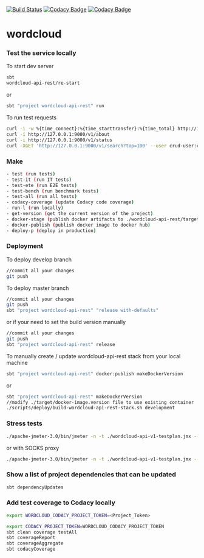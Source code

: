 [![Build Status](https://travis-ci.com/deepwordcloud/wordcloud.svg?token=pvwDNvw6P8fj9zJxpA1p&branch=master)](https://travis-ci.com/deepwordcloud/wordcloud)
[![Codacy Badge](https://api.codacy.com/project/badge/Grade/675ff3c8d31f469d9e96248930ca3dc5)](https://www.codacy.com?utm_source=github.com&amp;utm_medium=referral&amp;utm_content=deepwordcloud/wordcloud&amp;utm_campaign=Badge_Grade)
[![Codacy Badge](https://api.codacy.com/project/badge/Coverage/675ff3c8d31f469d9e96248930ca3dc5)](https://www.codacy.com?utm_source=github.com&amp;utm_medium=referral&amp;utm_content=deepwordcloud/wordcloud&amp;utm_campaign=Badge_Coverage)

# wordcloud

### Test the service locally

To start dev server

```sh
sbt
wordcloud-api-rest/re-start
```
or
```sh
sbt "project wordcloud-api-rest" run
```

To run test requests

```sh
curl -i -w %{time_connect}:%{time_starttransfer}:%{time_total} http://127.0.0.1:9000/v1/health
curl -i http://127.0.0.1:9000/v1/about
curl -i http://127.0.0.1:9000/v1/status
curl -XGET 'http://127.0.0.1:9000/v1/search?top=100' --user crud-user:crud-password
```

### Make
```sh
- test (run tests)
- test-it (run IT tests)
- test-ete (run E2E tests)
- test-bench (run benchmark tests)
- test-all (run all tests)
- codacy-coverage (update Codacy code coverage)
- run-l (run locally)
- get-version (get the current version of the project)
- docker-stage (publish docker artifacts to ./wordcloud-api-rest/target/docker/ folder)
- docker-publish (publish docker image to docker hub)
- deploy-p (deploy in production)
```

### Deployment

To deploy develop branch

```sh
//commit all your changes
git push
```

To deploy master branch

```sh
//commit all your changes
git push
sbt "project wordcloud-api-rest" "release with-defaults"
```

or if your need to set the build version manually
```sh
//commit all your changes
git push
sbt "project wordcloud-api-rest" release
```

To manually create / update  wordcloud-api-rest stack from your local machine

```sh
sbt "project wordcloud-api-rest" docker:publish makeDockerVersion
```

or

```sh
sbt "project wordcloud-api-rest" makeDockerVersion
//modify ./target/docker-image.version file to use existing container
./scripts/deploy/build-wordcloud-api-rest-stack.sh development
```

### Stress tests

```sh
./apache-jmeter-3.0/bin/jmeter -n -t ./wordcloud-api-v1-testplan.jmx --addprop ./user.properties
```

or with SOCKS proxy

```sh
./apache-jmeter-3.0/bin/jmeter -n -t ./wordcloud-api-v1-testplan.jmx --addprop ./user.properties -DsocksProxyHost=localhost -DsocksProxyPort=1234
```

### Show a list of project dependencies that can be updated

```sh
sbt dependencyUpdates
```

### Add test coverage to Codacy locally

```sh
export WORDCLOUD_CODACY_PROJECT_TOKEN=<Project_Token>
```

```sh
export CODACY_PROJECT_TOKEN=WORDCLOUD_CODACY_PROJECT_TOKEN
sbt clean coverage testAll
sbt coverageReport
sbt coverageAggregate
sbt codacyCoverage
```


